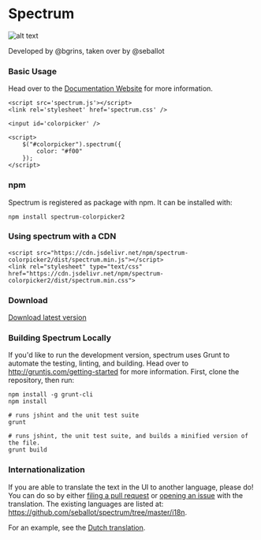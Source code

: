 # Spectrum

![alt text](https://github.com/seballot/spectrum/blob/master/docs/spectrum.png?raw=true "Preview")

Developed by @bgrins, taken over by @seballot

### Basic Usage

Head over to the [Documentation Website](http://seballot.github.io/spectrum) for more information.

    <script src='spectrum.js'></script>
    <link rel='stylesheet' href='spectrum.css' />

    <input id='colorpicker' />

    <script>
        $("#colorpicker").spectrum({
            color: "#f00"
        });
    </script>

### npm

Spectrum is registered as package with npm. It can be installed with:

    npm install spectrum-colorpicker2

### Using spectrum with a CDN

    <script src="https://cdn.jsdelivr.net/npm/spectrum-colorpicker2/dist/spectrum.min.js"></script>
    <link rel="stylesheet" type="text/css" href="https://cdn.jsdelivr.net/npm/spectrum-colorpicker2/dist/spectrum.min.css">

### Download

[Download latest version](https://github.com/seballot/spectrum/releases/latest)

### Building Spectrum Locally

If you'd like to run the development version, spectrum uses Grunt to automate the testing, linting, and building.  Head over to http://gruntjs.com/getting-started for more information. First, clone the repository, then run:

    npm install -g grunt-cli
    npm install

    # runs jshint and the unit test suite
    grunt

    # runs jshint, the unit test suite, and builds a minified version of the file.
    grunt build

### Internationalization

If you are able to translate the text in the UI to another language, please do!  You can do so by either [filing a pull request](https://github.com/seballot/spectrum/pulls) or [opening an issue]( https://github.com/seballot/spectrum/issues) with the translation. The existing languages are listed at: https://github.com/seballot/spectrum/tree/master/i18n.

For an example, see the [Dutch translation](i18n/jquery.spectrum-nl.js).
